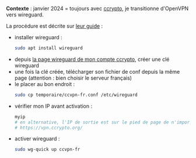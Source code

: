 **Contexte** : janvier 2024 = toujours avec [ccrypto](https://vpn.ccrypto.org/), je transitionne d'OpenVPN vers wireguard.

La procédure est décrite sur [leur guide](https://vpn.ccrypto.org/page/install-linux) :

- installer wireguard :
    ```sh
    sudo apt install wireguard
    ```
- depuis [la page wireguard de mon compte ccrypto](https://vpn.ccrypto.org/account/wireguard), créer une clé wireguard
- une fois la clé créée, télécharger son fichier de conf depuis la même page (attention : bien choisir le serveur français)
- le placer au bon endroit :
    ```sh
    sudo cp temporaire/ccvpn-fr.conf /etc/wireguard
    ```
- vérifier mon IP avant activation :
    ```sh
    myip
    # en alternative, l'IP de sortie est sur le pied de page de n'importe quelle page ccrypto :
    # https://vpn.ccrypto.org/
    ```
- activer wireguard :
    ```sh
    sudo wg-quick up ccvpn-fr
    ```

